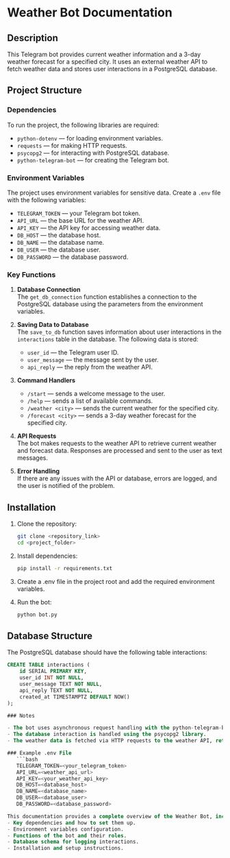 # Weather Bot Documentation

## Description

This Telegram bot provides current weather information and a 3-day weather forecast for a specified city. It uses an external weather API to fetch weather data and stores user interactions in a PostgreSQL database.

## Project Structure

### Dependencies

To run the project, the following libraries are required:
- `python-dotenv` — for loading environment variables.
- `requests` — for making HTTP requests.
- `psycopg2` — for interacting with PostgreSQL database.
- `python-telegram-bot` — for creating the Telegram bot.

### Environment Variables

The project uses environment variables for sensitive data. Create a `.env` file with the following variables:
- `TELEGRAM_TOKEN` — your Telegram bot token.
- `API_URL` — the base URL for the weather API.
- `API_KEY` — the API key for accessing weather data.
- `DB_HOST` — the database host.
- `DB_NAME` — the database name.
- `DB_USER` — the database user.
- `DB_PASSWORD` — the database password.

### Key Functions

1. **Database Connection**  
   The `get_db_connection` function establishes a connection to the PostgreSQL database using the parameters from the environment variables.

2. **Saving Data to Database**  
   The `save_to_db` function saves information about user interactions in the `interactions` table in the database. The following data is stored:
   - `user_id` — the Telegram user ID.
   - `user_message` — the message sent by the user.
   - `api_reply` — the reply from the weather API.

3. **Command Handlers**  
   - `/start` — sends a welcome message to the user.
   - `/help` — sends a list of available commands.
   - `/weather <city>` — sends the current weather for the specified city.
   - `/forecast <city>` — sends a 3-day weather forecast for the specified city.

4. **API Requests**  
   The bot makes requests to the weather API to retrieve current weather and forecast data. Responses are processed and sent to the user as text messages.

5. **Error Handling**  
   If there are any issues with the API or database, errors are logged, and the user is notified of the problem.

## Installation

1. Clone the repository:
   ```bash
   git clone <repository_link>
   cd <project_folder>

2. Install dependencies:
   ```bash
   pip install -r requirements.txt

3. Create a .env file in the project root and add the required environment variables.

4. Run the bot:
   ```bash
   python bot.py

## Database Structure
The PostgreSQL database should have the following table interactions:
```sql
CREATE TABLE interactions (
    id SERIAL PRIMARY KEY,
    user_id INT NOT NULL,
    user_message TEXT NOT NULL,
    api_reply TEXT NOT NULL,
    created_at TIMESTAMPTZ DEFAULT NOW()
);

### Notes

- The bot uses asynchronous request handling with the python-telegram-bot library and async functions.
- The database interaction is handled using the psycopg2 library.
- The weather data is fetched via HTTP requests to the weather API, returning the data in JSON format.

### Example .env File
   ```bash
   TELEGRAM_TOKEN=<your_telegram_token>
   API_URL=<weather_api_url>
   API_KEY=<your_weather_api_key>
   DB_HOST=<database_host>
   DB_NAME=<database_name>
   DB_USER=<database_user>
   DB_PASSWORD=<database_password>

This documentation provides a complete overview of the Weather Bot, including:
- Key dependencies and how to set them up.
- Environment variables configuration.
- Functions of the bot and their roles.
- Database schema for logging interactions.
- Installation and setup instructions.


